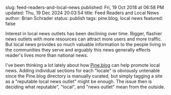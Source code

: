 slug: feed-readers-and-local-news
published: Fri, 19 Oct 2018 at 06:58 PM
updated: Thu, 19 Dec 2024 20:03:54 
title: Feed Readers and Local News
author: Brian Schrader
status: publish
tags: pine.blog, local news
featured: false

Interest in local news outlets has been declining over time. Bigger, flashier news outlets with more resources can attract more users and more traffic. But local news provides so much valuable information to the people living in the communities they serve and arguably this news generally effects reader's lives more than national news.

I've been thinking a lot lately about how [Pine.blog][pine] can help promote local news. Adding individual sections for each "locale" is obviously untenable since the Pine.blog directory is manually curated, but simply tagging a site as a "reputable local news outlet" might be enough. The issue then is deciding what  reputable", "local", and "news outlet" mean from the outside.

[pine]: https://pine.blog/
